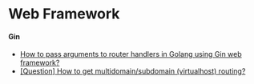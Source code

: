 # Web Framework

#### Gin
* [How to pass arguments to router handlers in Golang using Gin web framework?](http://stackoverflow.com/questions/34046194/how-to-pass-arguments-to-router-handlers-in-golang-using-gin-web-framework)
* [[Question] How to get multidomain/subdomain (virtualhost) routing?](https://github.com/gin-gonic/gin/issues/347)
